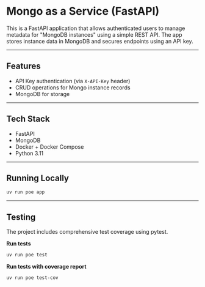 # Mongo as a Service (FastAPI)

This is a FastAPI application that allows authenticated users to manage metadata for "MongoDB instances" using a simple REST API. The app stores instance data in MongoDB and secures endpoints using an API key.

---

## Features

- API Key authentication (via `X-API-Key` header)
- CRUD operations for Mongo instance records
- MongoDB for storage

---

## Tech Stack

- FastAPI
- MongoDB
- Docker + Docker Compose
- Python 3.11

---

## Running Locally

```bash
uv run poe app
```

---

## Testing

The project includes comprehensive test coverage using pytest.

**Run tests**

```bash
uv run poe test
```

**Run tests with coverage report**

```bash
uv run poe test-cov
```